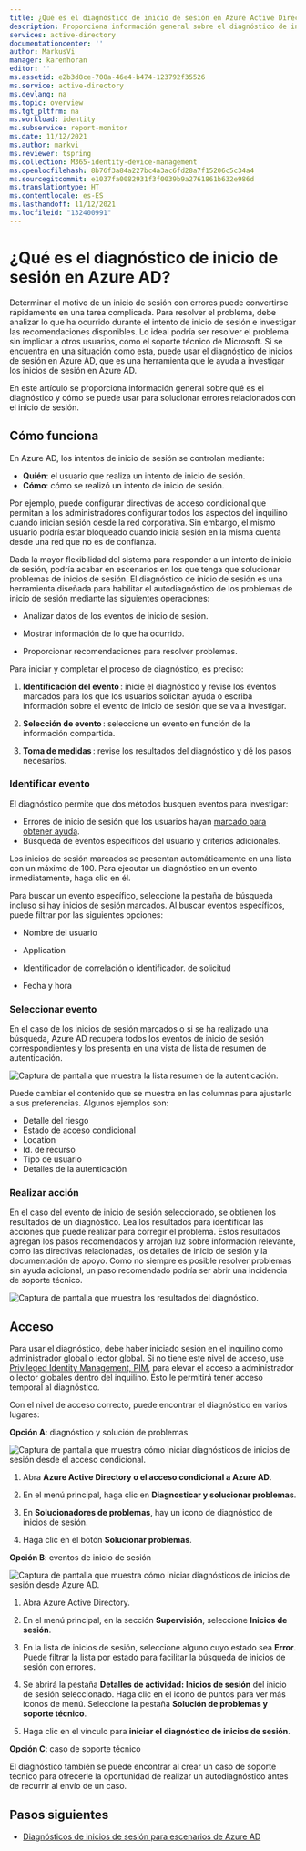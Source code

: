 ```yaml
---
title: ¿Qué es el diagnóstico de inicio de sesión en Azure Active Directory?
description: Proporciona información general sobre el diagnóstico de inicio de sesión en Azure Active Directory.
services: active-directory
documentationcenter: ''
author: MarkusVi
manager: karenhoran
editor: ''
ms.assetid: e2b3d8ce-708a-46e4-b474-123792f35526
ms.service: active-directory
ms.devlang: na
ms.topic: overview
ms.tgt_pltfrm: na
ms.workload: identity
ms.subservice: report-monitor
ms.date: 11/12/2021
ms.author: markvi
ms.reviewer: tspring
ms.collection: M365-identity-device-management
ms.openlocfilehash: 8b76f3a84a227bc4a3ac6fd28a7f15206c5c34a4
ms.sourcegitcommit: e1037fa0082931f3f0039b9a2761861b632e986d
ms.translationtype: HT
ms.contentlocale: es-ES
ms.lasthandoff: 11/12/2021
ms.locfileid: "132400991"
---
```

# <a name="what-is-the-sign-in-diagnostic-in-azure-ad"></a>¿Qué es el diagnóstico de inicio de sesión en Azure AD?

Determinar el motivo de un inicio de sesión con errores puede convertirse rápidamente en una tarea complicada. Para resolver el problema, debe analizar lo que ha ocurrido durante el intento de inicio de sesión e investigar las recomendaciones disponibles. Lo ideal podría ser resolver el problema sin implicar a otros usuarios, como el soporte técnico de Microsoft. Si se encuentra en una situación como esta, puede usar el diagnóstico de inicios de sesión en Azure AD, que es una herramienta que le ayuda a investigar los inicios de sesión en Azure AD. 

En este artículo se proporciona información general sobre qué es el diagnóstico y cómo se puede usar para solucionar errores relacionados con el inicio de sesión. 


## <a name="how-it-works"></a>Cómo funciona  

En Azure AD, los intentos de inicio de sesión se controlan mediante:

- **Quién**: el usuario que realiza un intento de inicio de sesión.
- **Cómo**: cómo se realizó un intento de inicio de sesión.

Por ejemplo, puede configurar directivas de acceso condicional que permitan a los administradores configurar todos los aspectos del inquilino cuando inician sesión desde la red corporativa. Sin embargo, el mismo usuario podría estar bloqueado cuando inicia sesión en la misma cuenta desde una red que no es de confianza. 

Dada la mayor flexibilidad del sistema para responder a un intento de inicio de sesión, podría acabar en escenarios en los que tenga que solucionar problemas de inicios de sesión. El diagnóstico de inicio de sesión es una herramienta diseñada para habilitar el autodiagnóstico de los problemas de inicio de sesión mediante las siguientes operaciones:  

- Analizar datos de los eventos de inicio de sesión.  

- Mostrar información de lo que ha ocurrido.  

- Proporcionar recomendaciones para resolver problemas.  

Para iniciar y completar el proceso de diagnóstico, es preciso:   

1. **Identificación del evento** : inicie el diagnóstico y revise los eventos marcados para los que los usuarios solicitan ayuda o escriba información sobre el evento de inicio de sesión que se va a investigar. 

2. **Selección de evento** : seleccione un evento en función de la información compartida. 

3. **Toma de medidas** : revise los resultados del diagnóstico y dé los pasos necesarios. 



### <a name="identify-event"></a>Identificar evento 

El diagnóstico permite que dos métodos busquen eventos para investigar:  

- Errores de inicio de sesión que los usuarios hayan [marcado para obtener ayuda](overview-flagged-sign-ins.md). 
- Búsqueda de eventos específicos del usuario y criterios adicionales. 

Los inicios de sesión marcados se presentan automáticamente en una lista con un máximo de 100. Para ejecutar un diagnóstico en un evento inmediatamente, haga clic en él.  

Para buscar un evento específico, seleccione la pestaña de búsqueda incluso si hay inicios de sesión marcados. Al buscar eventos específicos, puede filtrar por las siguientes opciones: 

- Nombre del usuario 

- Application 

- Identificador de correlación o identificador. de solicitud 

- Fecha y hora 



### <a name="select-event"></a>Seleccionar evento  

En el caso de los inicios de sesión marcados o si se ha realizado una búsqueda, Azure AD recupera todos los eventos de inicio de sesión correspondientes y los presenta en una vista de lista de resumen de autenticación. 


![Captura de pantalla que muestra la lista resumen de la autenticación.](./media/overview-sign-in-diagnostics/review-sign-ins.png)

Puede cambiar el contenido que se muestra en las columnas para ajustarlo a sus preferencias. Algunos ejemplos son:

- Detalle del riesgo
- Estado de acceso condicional
- Location
- Id. de recurso
- Tipo de usuario
- Detalles de la autenticación

### <a name="take-action"></a>Realizar acción

En el caso del evento de inicio de sesión seleccionado, se obtienen los resultados de un diagnóstico. Lea los resultados para identificar las acciones que puede realizar para corregir el problema. Estos resultados agregan los pasos recomendados y arrojan luz sobre información relevante, como las directivas relacionadas, los detalles de inicio de sesión y la documentación de apoyo. Como no siempre es posible resolver problemas sin ayuda adicional, un paso recomendado podría ser abrir una incidencia de soporte técnico. 


![Captura de pantalla que muestra los resultados del diagnóstico.](./media/overview-sign-in-diagnostics/diagnostic-results.png)



## <a name="how-to-access-it"></a>Acceso

Para usar el diagnóstico, debe haber iniciado sesión en el inquilino como administrador global o lector global. Si no tiene este nivel de acceso, use [Privileged Identity Management, PIM](../privileged-identity-management/pim-resource-roles-activate-your-roles.md), para elevar el acceso a administrador o lector globales dentro del inquilino. Esto le permitirá tener acceso temporal al diagnóstico.  

Con el nivel de acceso correcto, puede encontrar el diagnóstico en varios lugares: 

**Opción A**: diagnóstico y solución de problemas 

![Captura de pantalla que muestra cómo iniciar diagnósticos de inicios de sesión desde el acceso condicional.](./media/overview-sign-in-diagnostics/troubleshoot-link.png)


1. Abra **Azure Active Directory o el acceso condicional a Azure AD**. 

2. En el menú principal, haga clic en **Diagnosticar y solucionar problemas**.  

3. En **Solucionadores de problemas**, hay un icono de diagnóstico de inicios de sesión. 

4. Haga clic en el botón **Solucionar problemas**.  

 

 

**Opción B**: eventos de inicio de sesión 

![Captura de pantalla que muestra cómo iniciar diagnósticos de inicios de sesión desde Azure AD.](./media/overview-sign-in-diagnostics/sign-in-logs-link.png)




1. Abra Azure Active Directory. 

2. En el menú principal, en la sección **Supervisión**, seleccione **Inicios de sesión**. 

3. En la lista de inicios de sesión, seleccione alguno cuyo estado sea **Error**. Puede filtrar la lista por estado para facilitar la búsqueda de inicios de sesión con errores. 

4. Se abrirá la pestaña **Detalles de actividad: Inicios de sesión** del inicio de sesión seleccionado. Haga clic en el icono de puntos para ver más iconos de menú. Seleccione la pestaña **Solución de problemas y soporte técnico**. 

5. Haga clic en el vínculo para **iniciar el diagnóstico de inicios de sesión**. 

 

**Opción C**: caso de soporte técnico 

El diagnóstico también se puede encontrar al crear un caso de soporte técnico para ofrecerle la oportunidad de realizar un autodiagnóstico antes de recurrir al envío de un caso. 



## <a name="next-steps"></a>Pasos siguientes

- [Diagnósticos de inicios de sesión para escenarios de Azure AD](concept-sign-in-diagnostics-scenarios.md)
